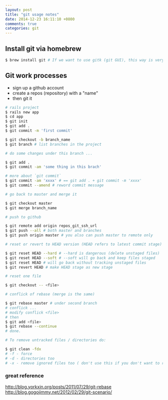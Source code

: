 ```yaml
---
layout: post
title: "git usage notes"
date: 2014-12-23 16:11:10 +0800
comments: true
categories: git
---
```

## Install git via homebrew
``` bash
$ brew install git # If we want to use gitk (git GUI), this way is very convinient. (however, I think SourceTree is better.)
```
## Git work processes
- sign up a github account
- create a repos (repository) with a "name"
- then git it
``` bash
# rails project
$ rails new app
$ cd app
$ git init
$ git add .
$ git commit -m 'first commit'  

$ git checkout -b branch_name
$ git branch # list branches in the project

# do some changes under this branch ...  

$ git add .
$ git commit -am 'some thing in this brach'

# more about `git commit` 
$ git commit -am 'xxxx' # == git add . + git commit -m 'xxxx'
$ git commit --amend # reword commit message

# go back to master and merge it

$ git checkout master
$ git merge branch_name

# push to github 

$ git remote add origin repos_git_ssh_url
$ git push --all # both master and branches
$ git push origin master # you also can push master to remote only

# reset or revert to HEAD version (HEAD refers to latest commit stage)

$ git reset HEAD --hard # --hard is dangerous (delete unstaged files)
$ git reset HEAD --soft # --soft will go back and keep files staged 
$ git reset HEAD # will go back without tracking unstaged files
$ git revert HEAD # make HEAD stage as new stage

# reset one file

$ git checkout -- <file>

# conflick of rebase (merge is the same)

$ git rebase master # under second branch
# conflick ...
# modify conflick <file>
# then 
$ git add <file>
$ git rebase --continue
# done.

# To remove untracked files / directories do:

$ git clean -fdx
# -f - force
# -d - directories too
# -x - remove ignored files too ( don't use this if you don't want to remove ignored files)

```

### great reference
http://blog.yorkxin.org/posts/2011/07/29/git-rebase   
http://blog.gogojimmy.net/2012/02/29/git-scenario/
